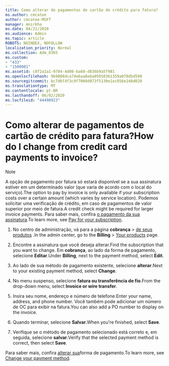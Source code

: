 ```yaml
---
title: Como alterar de pagamentos de cartão de crédito para fatura?
ms.author: cmcatee
author: cmcatee-MSFT
manager: mnirkhe
ms.date: 04/21/2020
ms.audience: Admin
ms.topic: article
ROBOTS: NOINDEX, NOFOLLOW
localization_priority: Normal
ms.collection: Adm_O365
ms.custom:
- "433"
- "1500001"
ms.assetid: c8f2a1a1-9704-4d08-ba60-d836b9a5f981
ms.openlocfilehash: 9b9008dca74e6aa8e6a05010361359a078dbd590
ms.sourcegitcommit: bc7d6f4f3c9f7060d073f5130e1ec856e248d020
ms.translationtype: MT
ms.contentlocale: pt-BR
ms.lasthandoff: 06/02/2020
ms.locfileid: "44498923"
---
```

# <a name="how-do-i-change-from-credit-card-payments-to-invoice"></a><span data-ttu-id="b63c9-102">Como alterar de pagamentos de cartão de crédito para fatura?</span><span class="sxs-lookup"><span data-stu-id="b63c9-102">How do I change from credit card payments to invoice?</span></span>

> [!NOTE]
> <span data-ttu-id="b63c9-103">A opção de pagamento por fatura só estará disponível se a sua assinatura estiver em um determinado valor (que varia de acordo com o local do serviço).</span><span class="sxs-lookup"><span data-stu-id="b63c9-103">The option to pay by invoice is only available if your subscription costs over a certain amount (which varies by service location).</span></span> <span data-ttu-id="b63c9-104">Podemos solicitar uma verificação de crédito, em caso de pagamentos de valor superior por meio de fatura.</span><span class="sxs-lookup"><span data-stu-id="b63c9-104">A credit check might be required for larger invoice payments.</span></span> <span data-ttu-id="b63c9-105">Para saber mais, confira [o pagamento da sua assinatura](https://docs.microsoft.com/microsoft-365/commerce/billing-and-payments/pay-for-your-subscription).</span><span class="sxs-lookup"><span data-stu-id="b63c9-105">To learn more, see [Pay for your subscription](https://docs.microsoft.com/microsoft-365/commerce/billing-and-payments/pay-for-your-subscription).</span></span>

1. <span data-ttu-id="b63c9-106">No centro de administração, vá para a página **cobrança**  >  [de seus produtos](https://go.microsoft.com/fwlink/p/?linkid=842054) .</span><span class="sxs-lookup"><span data-stu-id="b63c9-106">In the admin center, go to the **Billing** > [Your products](https://go.microsoft.com/fwlink/p/?linkid=842054) page.</span></span>

2. <span data-ttu-id="b63c9-107">Encontre a assinatura que você deseja alterar.</span><span class="sxs-lookup"><span data-stu-id="b63c9-107">Find the subscription that you want to change.</span></span> <span data-ttu-id="b63c9-108">Em **cobrança**, ao lado da forma de pagamento, selecione **Editar**.</span><span class="sxs-lookup"><span data-stu-id="b63c9-108">Under **Billing**, next to the payment method, select **Edit**.</span></span>

3. <span data-ttu-id="b63c9-109">Ao lado de sua método de pagamento existente, selecione **alterar**.</span><span class="sxs-lookup"><span data-stu-id="b63c9-109">Next to your existing payment method, select **Change**.</span></span>

4. <span data-ttu-id="b63c9-110">No menu suspenso, selecione **fatura ou transferência de fio**.</span><span class="sxs-lookup"><span data-stu-id="b63c9-110">From the drop-down menu, select **Invoice or wire transfer**.</span></span>

5. <span data-ttu-id="b63c9-111">Insira seu nome, endereço e número de telefone.</span><span class="sxs-lookup"><span data-stu-id="b63c9-111">Enter your name, address, and phone number.</span></span> <span data-ttu-id="b63c9-112">Você também pode adicionar um número de OC para exibir na fatura.</span><span class="sxs-lookup"><span data-stu-id="b63c9-112">You can also add a PO number to display on the invoice.</span></span>

6. <span data-ttu-id="b63c9-113">Quando terminar, selecione **Salvar**.</span><span class="sxs-lookup"><span data-stu-id="b63c9-113">When you're finished, select **Save**.</span></span>

7. <span data-ttu-id="b63c9-114">Verifique se o método de pagamento selecionado está correto e, em seguida, selecione **salvar**.</span><span class="sxs-lookup"><span data-stu-id="b63c9-114">Verify that the selected payment method is correct, then select **Save**.</span></span>

<span data-ttu-id="b63c9-115">Para saber mais, confira [alterar sua](https://docs.microsoft.com/microsoft-365/commerce/billing-and-payments/change-payment-method)forma de pagamento.</span><span class="sxs-lookup"><span data-stu-id="b63c9-115">To learn more, see [Change your payment method](https://docs.microsoft.com/microsoft-365/commerce/billing-and-payments/change-payment-method).</span></span>
